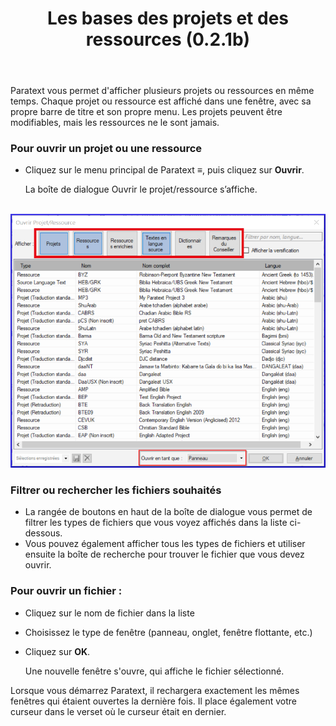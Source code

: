 ﻿---
title: Les bases des projets et des ressources (0.2.1b)
---

Paratext vous permet d'afficher plusieurs projets ou ressources en même temps. Chaque projet ou ressource est affiché dans une fenêtre, avec sa propre barre de titre et son propre menu. Les projets peuvent être modifiables, mais les ressources ne le sont jamais.

### Pour ouvrir un projet ou une ressource

-   Cliquez sur le menu principal de Paratext **≡**, puis cliquez sur **Ouvrir**.

    La boîte de dialogue Ouvrir le projet/ressource s’affiche.

    ![](../media/2c622aa954cab756ee81c28325afa447.png)

### Filtrer ou rechercher les fichiers souhaités

-   La rangée de boutons en haut de la boîte de dialogue vous permet de filtrer les types de fichiers que vous voyez affichés dans la liste ci-dessous.
-   Vous pouvez également afficher tous les types de fichiers et utiliser ensuite la boîte de recherche pour trouver le fichier que vous devez ouvrir.

### Pour ouvrir un fichier :

-   Cliquez sur le nom de fichier dans la liste
-   Choisissez le type de fenêtre (panneau, onglet, fenêtre flottante, etc.)
-   Cliquez sur **OK**.

    Une nouvelle fenêtre s'ouvre, qui affiche le fichier sélectionné.

Lorsque vous démarrez Paratext, il rechargera exactement les mêmes fenêtres qui étaient ouvertes la dernière fois. Il place également votre curseur dans le verset où le curseur était en dernier.
